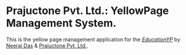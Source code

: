 # Prajuctone Pvt. Ltd.: YellowPage Management System.

This is the yellow page management application for the
[*EducationYP*](http://www.educationyp.com/)
by [Neeraj Das](http://neerajdas.com/) & [Prajuctone Pvt. Ltd.](http://www.prajuctone.com/).

